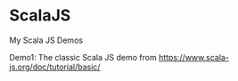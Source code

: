 # ScalaJS
My Scala JS Demos

Demo1:
The classic Scala JS demo from https://www.scala-js.org/doc/tutorial/basic/
